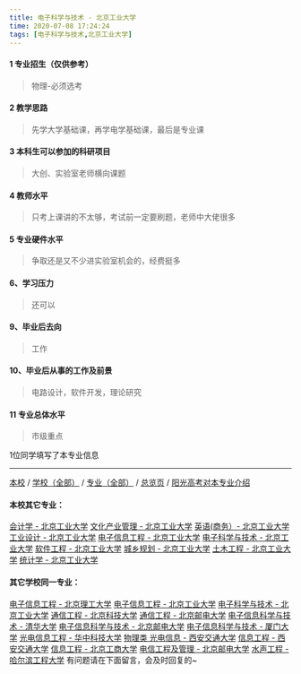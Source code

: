 ```yaml
---
title: 电子科学与技术 - 北京工业大学
time: 2020-07-08 17:24:24
tags: [电子科学与技术,北京工业大学]
---
```

#### 1 专业招生（仅供参考）  
> 物理-必须选考



#### 2 教学思路  
> 先学大学基础课，再学电学基础课，最后是专业课



#### 3 本科生可以参加的科研项目  
>  大创、实验室老师横向课题



#### 4 教师水平
> 只考上课讲的不太够，考试前一定要刷题，老师中大佬很多



#### 5 专业硬件水平
> 争取还是又不少进实验室机会的，经费挺多



#### 6、学习压力
> 还可以



#### 9、毕业后去向  
> 工作



#### 10、毕业后从事的工作及前景  
> 电路设计，软件开发，理论研究



#### 11 专业总体水平 
> 市级重点


 1位同学填写了本专业信息
***
[本校](http://www.jianshu.com/p/ded1252ce2d5) / [学校（全部）](http://www.jianshu.com/p/3efa6bcca419) / [专业（全部）](http://www.jianshu.com/p/2d4c6d3552c2) / [总览页](http://www.jianshu.com/p/445daeb4fa00) / [阳光高考对本专业介绍](http://gaokao.chsi.com.cn/sch/zyk/view.do?schId=73394534&specId=73384340)
#### 本校其它专业：
[会计学 - 北京工业大学](http://www.jianshu.com/p/010c80d0566b)
[文化产业管理 - 北京工业大学](http://www.jianshu.com/p/45a980a6b8c6)
[英语(商务）- 北京工业大学](http://www.jianshu.com/p/e24df7ec2a30)
[工业设计 - 北京工业大学](http://www.jianshu.com/p/9adc32b162f9)
[电子信息工程 - 北京工业大学](http://www.jianshu.com/p/935f8b4dc83f)
[电子科学与技术 - 北京工业大学](http://www.jianshu.com/p/349a571c8cbb)
[软件工程 - 北京工业大学](http://www.jianshu.com/p/fe7eac515ee2)
[城乡规划 - 北京工业大学](http://www.jianshu.com/p/608d0f13dc58)
[土木工程 - 北京工业大学](http://www.jianshu.com/p/897ea4d65bab)
[统计学 - 北京工业大学](https://www.jianshu.com/p/7d413fc80aa5)
#### 其它学校同一专业：
[电子信息工程 - 北京理工大学](http://www.jianshu.com/p/bf13725952ce)
[电子信息工程 - 北京工业大学](http://www.jianshu.com/p/935f8b4dc83f)
[电子科学与技术 - 北京工业大学](http://www.jianshu.com/p/349a571c8cbb)
[通信工程 - 北京科技大学](http://www.jianshu.com/p/7f898b0aceb9)
[通信工程 - 北京邮电大学](http://www.jianshu.com/p/91bd2ad04308)
[电子信息科学与技术 - 清华大学](http://www.jianshu.com/p/338fc70c84db)
[电子信息科学与技术 - 北京邮电大学](http://www.jianshu.com/p/60133dfd6cff)
[电子信息科学与技术 - 厦门大学](http://www.jianshu.com/p/5768803ef6c9)
[光电信息工程 - 华中科技大学](http://www.jianshu.com/p/11d2b0562ca8)
[物理类 光电信息 - 西安交通大学](http://www.jianshu.com/p/67e73f46914b)
[信息工程 - 西安交通大学](http://www.jianshu.com/p/1baace60c4b6)
[信息工程 - 北京工商大学](http://www.jianshu.com/p/ab8228ed7e2d)
[电信工程及管理 - 北京邮电大学](http://www.jianshu.com/p/8840fed0c9dc)
[水声工程 - 哈尔滨工程大学](http://www.jianshu.com/p/135b63edb39e)
有问题请在下面留言，会及时回复的~